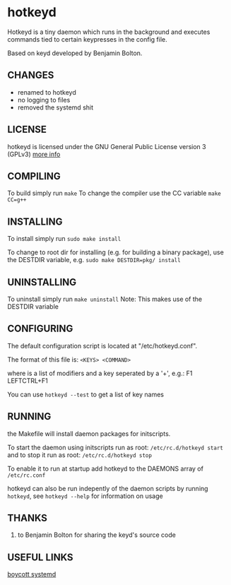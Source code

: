 hotkeyd
===

Hotkeyd is a tiny daemon which runs in the background and 
executes commands tied to certain keypresses in the config file.

Based on keyd developed by Benjamin Bolton.

CHANGES
---
- renamed to hotkeyd
- no logging to files
- removed the systemd shit


LICENSE
---
hotkeyd is licensed under the GNU General Public License version 3 (GPLv3)
[more info](http://www.gnu.org/licenses/quick-guide-gplv3.html)


COMPILING
---
To build simply run
    `make`
To change the compiler use the CC variable
    `make CC=g++`


INSTALLING
---
To install simply run
    `sudo make install`

To change to root dir for installing (e.g. for building a binary package),
use the DESTDIR variable, e.g.
    `sudo make DESTDIR=pkg/ install`


UNINSTALLING
---
To uninstall simply run `make uninstall`
Note: This makes use of the DESTDIR variable


CONFIGURING
---
The default configuration script is located at "/etc/hotkeyd.conf".

The format of this file is:
    `<KEYS> <COMMAND>`

where <KEYS> is a list of modifiers and a key seperated by a '+', e.g.:
    F1          <command when F1 pressed>
    LEFTCTRL+F1 <command when Control-F1 pressed>

You can use `hotkeyd --test` to get a list of key names

RUNNING
---
the Makefile will install daemon packages for initscripts.

To start the daemon using initscripts run as root:
    `/etc/rc.d/hotkeyd start`
and to stop it run as root:
    `/etc/rc.d/hotkeyd stop`

To enable it to run at startup add hotkeyd to the DAEMONS array of `/etc/rc.conf`

hotkeyd can also be run indepently of the daemon scripts by running
`hotkeyd`, see `hotkeyd --help` for information on usage

THANKS
---
1. to Benjamin Bolton for sharing the keyd's source code

USEFUL LINKS
---
[boycott systemd](http://boycottsystemd.org)


